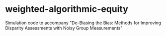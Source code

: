 # weighted-algorithmic-equity
Simulation code to accompany "De-Biasing the Bias: Methods for Improving Disparity Assessments with Noisy Group Measurements"
